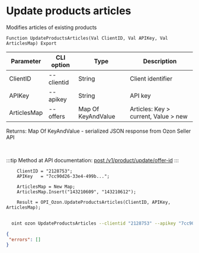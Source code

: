 ﻿---
sidebar_position: 11
---

# Update products articles
 Modifies articles of existing products



`Function UpdateProductsArticles(Val ClientID, Val APIKey, Val ArticlesMap) Export`

  | Parameter | CLI option | Type | Description |
  |-|-|-|-|
  | ClientID | --clientid | String | Client identifier |
  | APIKey | --apikey | String | API key |
  | ArticlesMap | --offers | Map Of KeyAndValue | Articles: Key > current, Value > new |

  
  Returns:  Map Of KeyAndValue - serialized JSON response from Ozon Seller API

<br/>

:::tip
Method at API documentation: [post /v1/product/update/offer-id](https://docs.ozon.ru/api/seller/#operation/ProductAPI_ProductUpdateOfferID)
:::
<br/>


```bsl title="Code example"
    ClientID = "2128753";
    APIKey   = "7cc90d26-33e4-499b...";

    ArticlesMap = New Map;
    ArticlesMap.Insert("143210609", "143210612");

    Result = OPI_Ozon.UpdateProductsArticles(ClientID, APIKey, ArticlesMap);
```



```sh title="CLI command example"
    
  oint ozon UpdateProductsArticles --clientid "2128753" --apikey "7cc90d26-33e4-499b..." --offers %offers%

```

```json title="Result"
{
 "errors": []
}
```
